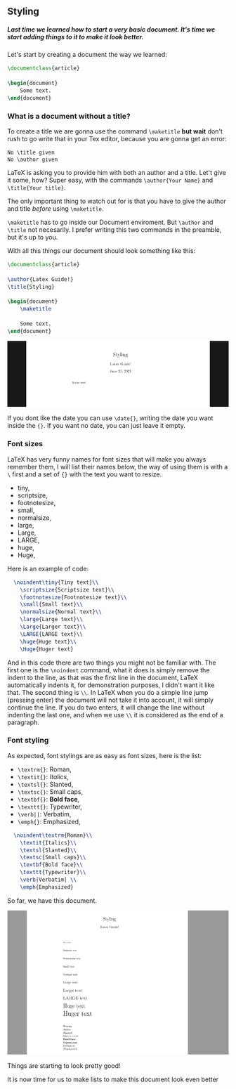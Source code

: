 
## Styling

##### Last time we learned how to start a very basic document. It's time we start adding things to it to make it look better.  

Let's start by creating a document the way we learned:

```latex
\documentclass{article}

\begin{document}
	Some text.
\end{document}
```

### What is a document without a title?

To create a title we are gonna use the command `\maketitle` **but wait** don't rush to go write that in your Tex editor, because you are gonna get an error:

```
No \title given
No \author given
```

LaTeX is asking you to provide him with both an author and a title. Let't give it some, how? Super easy, with the commands `\author{Your Name}` and `\title{Your title}`.

The only important thing to watch out for is that you have to give the author and title *before* using `\maketitle`.

`\maketitle` has to go inside our Document enviroment. But `\author` and `\title` not necesarily. I prefer writing this two commands in the preamble, but it's up to you.

With all this things our document should look something like this:

```latex
\documentclass{article}

\author{Latex Guide!}
\title{Styling}

\begin{document}
    \maketitle

    Some text.
\end{document}
```

<div align="center">
<img alt="example" src="../Assets/3-Styling/Maketitle.JPG">
</div>


If you dont like the date you can use `\date{}`, writing the date you want inside the `{}`. If you want no date, you can just leave it empty.

### Font sizes

LaTeX has very funny names for font sizes that will make you always remember them, I will list their names below, the way of using them is with a `\` first and a set of `{}` with the text you want to resize. 

* tiny,
* scriptsize,
* footnotesize,
* small,
* normalsize,
* large,
* Large,
* LARGE,
* huge,
* Huge,

Here is an example of code:

```latex
  \noindent\tiny{Tiny text}\\
	\scriptsize{Scriptsize text}\\
	\footnotesize{Footnotesize text}\\
	\small{Small text}\\
	\normalsize{Normal text}\\
	\large{Large text}\\
	\Large{Larger text}\\
	\LARGE{LARGE text}\\
	\huge{Huge text}\\
	\Huge{Huger text}
```

And in this code there are two things you might not be familiar with. The first one is the `\noindent` command, what it does is simply remove the indent to the line, as that was the first line in the document, LaTeX automatically indents it, for demonstration purposes, I didn't want it like that.
The second thing is `\\`. In LaTeX when you do a simple line jump (pressing enter) the document will not take it into account, it will simply continue the line. If you do two enters, it will change the line without indenting the last one, and when we use `\\` it is considered as the end of a paragraph.


### Font styling

As expected, font stylings are as easy as font sizes, here is the list:

* `\textrm{}`: Roman,
* `\textit{}`: *Italics*,
* `\textsl{}`: Slanted,
* `\textsc{}`: Small caps,
* `\textbf{}`: **Bold face**,
* `\texttt{}`: Typewriter,
* `\verb||`: Verbatim,
* `\emph{}`: Emphasized,

```latex
  \noindent\textrm{Roman}\\
	\textit{Italics}\\
	\textsl{Slanted}\\
	\textsc{Small caps}\\
	\textbf{Bold face}\\
	\texttt{Typewriter}\\
	\verb|Verbatim| \\
	\emph{Emphasized}
```

So far, we have this document.

<div align="center">
<img alt="example" src="../Assets/3-Styling/Font.JPG">
</div>

Things are starting to look pretty good!

It is now time for us to make lists to make this document look even better